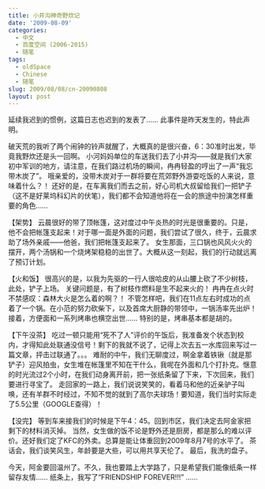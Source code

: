 ```yaml
---
title: 小井沟神奇野炊记
date: '2009-08-09'
categories:
  - 中文
  - 百度空间 (2006-2015)
  - 随笔
tags:
  - oldSpace
  - Chinese
  - 随笔
slug: 2009/08/08/cn-20090808
layout: post
---
```

延续我迟到的惯例，这篇日志也迟到的发表了……
此事件是昨天发生的，特此声明。

 破天荒的我听了两个闹钟的铃声就醒了，大概真的是很兴奋，6：30准时出发，毕竟我野炊还是头一回啊。
小河妈妈单位的车送我们去了小井沟——就是我们大家初中军训的地方，请注意，在我们路过机场的瞬间，冉冉轻盈的哼出了一声“我忘带木炭了”。
哦亲爱的，没带木炭对于一群将要在荒郊野外游耍吃饭的人来说，意味着什么？！
还好的是，在车离我们而去之前，好心司机大叔留给我们一把铲子（这不是好莱坞科幻片的伏笔），我们都不会知道他将在一会的旅途中扮演怎样重要的角色……

 【架势】
云晨很好的带了顶帐篷，这对度过中午炎热的时光是很重要的。只是，他不会把帐篷支起来！对于哪一面是外面的问题，我们尝试了很久，终于，云晨求助了场外亲戚——他爸，我们把帐篷支起来了。
女生那面，三口锅也风风火火的摆开，两个汤锅和一个烧烤架稳稳的出世了。大概从这一刻起，我们的行动就远离了预订计划。

 【火和饭】
很高兴的是，以我为先驱的一行人很哈皮的从山腰上砍了不少树枝，此处，铲子上场。
关键问题是，有了树枝作燃料是生不起来火的！
冉冉在点火时不禁感叹：森林大火是怎么着的啊？！
不管怎样吧，我们在11点左右时成功的点着了一个锅。在小范的努力砍柴下，以及首席大厨静的带领中，一锅汤率先出炉！接着，方便面和一系列烤串也横空出世……
特别的是，烤串基本都是胡的。

 【下午没茶】
吃过一顿只能用“死不了人”评价的午饭后，我准备发个状态到校内，才得知此处联通没信号！剩下的我就不说了，记得上次去五一水库回来写过一篇文章，抨击过联通了。。。
难耐的中午，我们无聊度过，啊金拿着铁锹（就是那铲子）迎风拍虫，女生堆在帐篷里不知在干什么，我呢在外面和几个打扑克。惬意的时光流过2个小时，在我们动身离开前，把一张纸条留了下来，下次回来，我们要进行寻宝了。
走回家的一路上，我们说说笑笑的，看着马和他的近亲驴子叫唤，还有羊群不时经过，不知不觉的就到了高尔夫球场！要知道，我们当时实际走了5.5公里（GOOGLE查得）！

 【没完】
等到车来接我们的时候是下午4：45。回到市区，我们决定去阿金家把剩下的材料消灭掉。
当然，女生做的饭不论是野外还是厨房，都是那么的难以评价。还好我们定了KFC的外卖。总算是能让体重回到2009年8月7号的水平了。
茶话会，我们谈笑风生，年龄要是大些，可以用共享天伦了。
最后，我洗的盘子。

 今天，阿金要回温州了。不久，我也要踏上大学路了，只是希望我们能像纸条一样留存友情……
纸条上，我写了“FRIENDSHIP FOREVER!!!” ……
